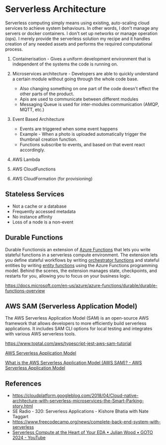 # Serverless Architecture

Serverless computing simply means using existing, auto-scaling cloud services to achieve system behaviours. In other words, I don't manage any servers or docker containers. I don't set up networks or manage operation (ops). I merely provide the serverless solution my recipe and it handles creation of any needed assets and performs the required computational process.

1. Containerisation - Gives a uniform development environment that is independent of the systems the code is running on.

2. Microservices architecture - Developers are able to quickly understand a certain module without going through the whole code base.
    - Also changing something on one part of the code doesn't effect the other parts of the product.
    - Apis are used to communicate between different modules
    - Messaging Queue is used for inter-modules communication (AMQP, MQTT, etc.)

3. Event Based Architecture
    - Events are triggered when some event happens
    - Example - When a photo is uploaded automatically trigger the thumbnail creation function.
    - Functions subscribe to events, and based on that event react accordingly.

4. AWS Lambda
5. AWS CloudFunctions
6. AWS CloudFormation (for provisioning)

## Stateless Services

- Not a cache or a database
- Frequently accessed metadata
- No instance affinity
- Loss of a node is a non-event

## Durable Functions

Durable Functionsis an extension of [Azure Functions](https://docs.microsoft.com/en-us/azure/azure-functions/functions-overview) that lets you write stateful functions in a serverless compute environment. The extension lets you define stateful workflows by writing [orchestrator functions](https://docs.microsoft.com/en-us/azure/azure-functions/durable/durable-functions-orchestrations) and stateful entities by writing [entity functions](https://docs.microsoft.com/en-us/azure/azure-functions/durable/durable-functions-entities) using the Azure Functions programming model. Behind the scenes, the extension manages state, checkpoints, and restarts for you, allowing you to focus on your business logic.

https://docs.microsoft.com/en-us/azure/azure-functions/durable/durable-functions-overview

## AWS SAM (Serverless Application Model)

The AWS Serverless Application Model (SAM) is an open-source AWS framework that allows developers to more efficiently build serverless applications. It includes SAM CLI options for local testing and integrates with various AWS serverless tools.

https://www.toptal.com/aws/typescript-jest-aws-sam-tutorial

[AWS Serverless Application Model](https://aws.amazon.com/serverless/sam/)

[What is the AWS Serverless Application Model (AWS SAM)? - AWS Serverless Application Model](https://docs.aws.amazon.com/serverless-application-model/latest/developerguide/what-is-sam.html)

## References

- https://cloudplatform.googleblog.com/2018/04/Cloud-native-architecture-with-serverless-microservices-the-Smart-Parking-story.html
- SE Radio - 320: Serverless Applications - Kishore Bhatia with Nate Taggart
- https://www.freecodecamp.org/news/complete-back-end-system-with-serverless
- [Serverless Compute at the Heart of Your EDA • Julian Wood • GOTO 2024 - YouTube](https://www.youtube.com/watch?v=wYvQv_MTMNs&ab_channel=GOTOConferences)
